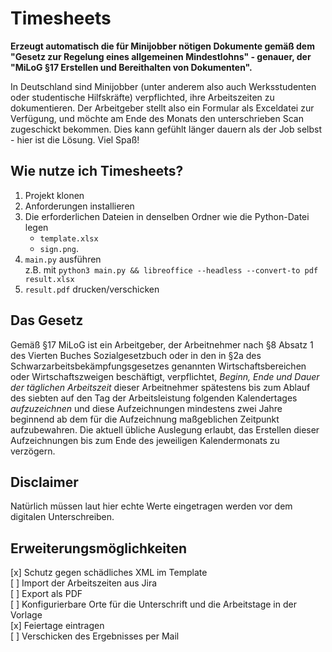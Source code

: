 # Timesheets

**Erzeugt automatisch die für Minijobber nötigen Dokumente gemäß dem "Gesetz zur Regelung eines allgemeinen Mindestlohns" - genauer, der "MiLoG §17 Erstellen und Bereithalten von Dokumenten".**

In Deutschland sind Minijobber (unter anderem also auch Werksstudenten oder studentische Hilfskräfte) verpflichted, ihre Arbeitszeiten zu dokumentieren.
Der Arbeitgeber stellt also ein Formular als Exceldatei zur Verfügung, und möchte am Ende des Monats den unterschrieben Scan zugeschickt bekommen.
Dies kann gefühlt länger dauern als der Job selbst - hier ist die Lösung.
Viel Spaß!

## Wie nutze ich Timesheets?

1. Projekt klonen
2. Anforderungen installieren
3. Die erforderlichen Dateien in denselben Ordner wie die Python-Datei legen
   - `template.xlsx`
   - `sign.png`.
4. `main.py` ausführen  
   z.B. mit `python3 main.py && libreoffice --headless --convert-to pdf result.xlsx`
5. `result.pdf` drucken/verschicken

## Das Gesetz

Gemäß §17 MiLoG ist ein Arbeitgeber, der Arbeitnehmer nach §8 Absatz 1 des Vierten Buches Sozialgesetzbuch oder in den in §2a des Schwarzarbeitsbekämpfungsgesetzes genannten Wirtschaftsbereichen oder Wirtschaftszweigen beschäftigt, verpflichtet, _Beginn, Ende und Dauer der täglichen Arbeitszeit_ dieser Arbeitnehmer spätestens bis zum Ablauf des siebten auf den Tag der Arbeitsleistung folgenden Kalendertages _aufzuzeichnen_ und diese Aufzeichnungen mindestens zwei Jahre beginnend ab dem für die Aufzeichnung maßgeblichen Zeitpunkt aufzubewahren.
Die aktuell übliche Auslegung erlaubt, das Erstellen dieser Aufzeichnungen bis zum Ende des jeweiligen Kalendermonats zu verzögern.

## Disclaimer

Natürlich müssen laut hier echte Werte eingetragen werden vor dem digitalen Unterschreiben.

## Erweiterungsmöglichkeiten

[x] Schutz gegen schädliches XML im Template  
[ ] Import der Arbeitszeiten aus Jira  
[ ] Export als PDF  
[ ] Konfigurierbare Orte für die Unterschrift und die Arbeitstage in der Vorlage  
[x] Feiertage eintragen  
[ ] Verschicken des Ergebnisses per Mail
